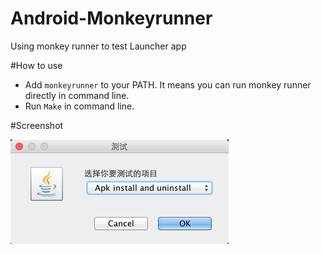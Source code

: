 # Android-Monkeyrunner
Using monkey runner to test Launcher app

#How to use

- Add `monkeyrunner` to your PATH. It means you can run monkey runner directly in command line.
- Run `Make` in command line.

#Screenshot

![](./ss.png)
